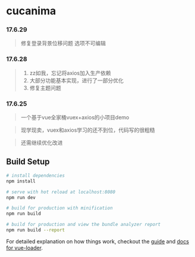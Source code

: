 # cucanima

### 17.6.29

> 修复登录背景位移问题
> 选项不可编辑


### 17.6.28

> 1. zz如我，忘记将axios加入生产依赖
> 2. 大部分功能基本实现，进行了一部分优化
> 3. 修复主题问题

### 17.6.25

> 一个基于vue全家桶vuex+axios的小项目demo

> 现学现卖，vuex和axios学习的还不到位，代码写的很粗糙

> 还需继续优化改进

## Build Setup

``` bash
# install dependencies
npm install

# serve with hot reload at localhost:8080
npm run dev

# build for production with minification
npm run build

# build for production and view the bundle analyzer report
npm run build --report
```

For detailed explanation on how things work, checkout the [guide](http://vuejs-templates.github.io/webpack/) and [docs for vue-loader](http://vuejs.github.io/vue-loader).
